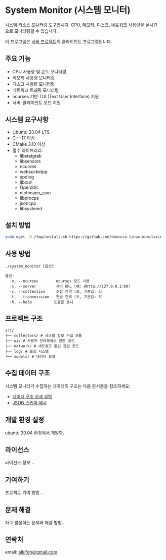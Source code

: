 # System Monitor (시스템 모니터)

시스템 리소스 모니터링 도구입니다. CPU, 메모리, 디스크, 네트워크 사용량을 실시간으로 모니터링할 수 있습니다.

이 프로그램은 [서버 프로젝트](https://github.com/obscura-linux-monitoring/System-Collector/releases)의 클라이언트 프로그램입니다.

## 주요 기능

- CPU 사용량 및 온도 모니터링
- 메모리 사용량 모니터링
- 디스크 사용량 모니터링
- 네트워크 트래픽 모니터링
- ncurses 기반 TUI (Text User Interface) 지원
- 서버-클라이언트 모드 지원

## 시스템 요구사항

- Ubuntu 20.04 LTS
- C++17 이상
- CMake 3.10 이상
- 필수 라이브러리:
  - libstatgrab
  - libsensors
  - ncurses
  - websocketpp
  - spdlog
  - libcurl
  - OpenSSL
  - nlohmann_json
  - libprocps
  - jsoncpp
  - libsystemd

## 설치 방법

```bash
sudo wget -O /tmp/install.sh https://github.com/obscura-linux-monitoring/System-Monitor/releases/download/[version]/install.sh  && chmod +x install.sh && sudo sh /tmp/install.sh [version] [user_id]
```

## 사용 방법

```shell
./system_monitor [옵션]

옵션:
  -n, --ncurses        ncurses 모드 사용
  -s, --server         서버 URL (예: @http://127.0.0.1:80)
  -c, --collection     수집 간격 (초, 기본값: 5)
  -t, --transmission   전송 간격 (초, 기본값: 5)
  -h, --help          도움말 표시
```

## 프로젝트 구조
```
src/
├── collectors/ # 시스템 정보 수집 모듈
├── ui/ # 사용자 인터페이스 관련 코드
├── network/ # 네트워크 통신 관련 코드
├── log/ # 로깅 시스템
└── models/ # 데이터 모델
```

## 수집 데이터 구조

시스템 모니터가 수집하는 데이터의 구조는 다음 문서들을 참조하세요:

- [데이터 구조 상세 설명](./docs/data_struct.md)
- [JSON 스키마 예시](./docs/data_struct.json)

## 개발 환경 설정

ubuntu 20.04 환경에서 개발함.

## 라이선스

라이선스 정보...

## 기여하기

프로젝트 기여 방법...

## 문제 해결

자주 발생하는 문제와 해결 방법...

## 연락처

email: alkjfgh@gmail.com